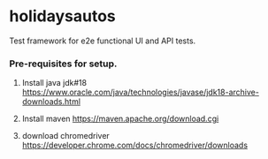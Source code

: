 # holidaysautos
Test framework for e2e functional UI and API tests.

### Pre-requisites for setup. 
1. Install java jdk#18 https://www.oracle.com/java/technologies/javase/jdk18-archive-downloads.html

2. Install maven https://maven.apache.org/download.cgi

3. download chromedriver   https://developer.chrome.com/docs/chromedriver/downloads


